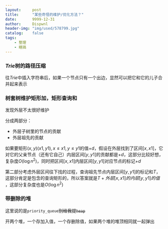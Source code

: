 ```yaml
---
layout:		post
title:		"某些奇怪的维护/优化方法？"
date:		9999-12-31
author:		Dispwnl
header-img:	"img/used/578799.jpg"
catalog:	false
tags:
    - 整理
    - 瞎搞
---
```


### $Trie$树的路径压缩

往$Trie$中插入字符串后，如果一个节点只有一个出边，显然可以把它和它的儿子合并起来表示

### 树套树维护矩形加，矩形查询和

发现外层不太很好维护

分成两部分：

- 外层子树里的节点的贡献
- 外层祖先的贡献

如果要矩形$(x,y)(x1,y1),x\le x1,y\le y1​$的值$+d​$，假设在外层找到了区间$[x,x1]​$，它对它的父亲节点（还有它自己）内层区间$[y,y1]​$的贡献都是$+d​$，这部分比较好想，复杂度$O({\log n}^2)​$，同时把区间$[x,x1]​$内层区间$[y,y1]​$对应节点的标记$+d​$

第二部分考虑外层区间往下找的过程，查询祖先节点内层区间$[y,y1]​$的标记和$T​$，这部分肯定是包含的查询矩形的，所以答案就是$T+外层[x,x1]的内层[y,y1]的值​$，这部分复杂度也是$O({\log n}^2)​$

### 带删除的堆

这里说的是<code>priority_queue</code>~~别给我提<code>heap</code>~~

开两个堆，一个存加入值，一个存删除值，如果两个堆的堆顶相同就一起弹出

